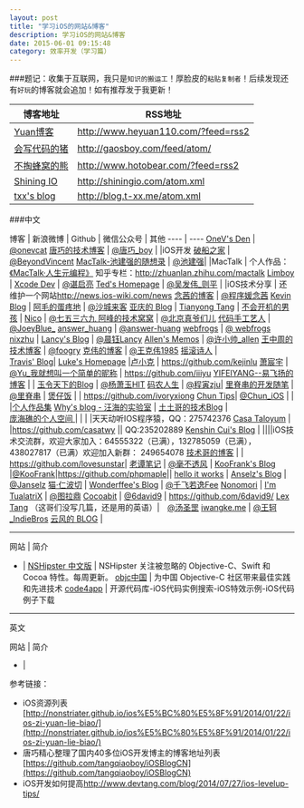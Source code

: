 ```yaml
---
layout: post
title: "学习iOS的网站&博客"
description: 学习iOS的网站&博客
date: 2015-06-01 09:15:48
category: 效率开发（学习篇）
---
```

###题记：收集于互联网，我只是`知识的搬运工`！厚脸皮的`粘贴复制者`！后续发现还有`好玩`的博客就会追加！如有推荐发于我更新！


博客地址 | RSS地址
----- | -----
[Yuan博客](http://www.heyuan110.com/) | <http://www.heyuan110.com/?feed=rss2>
[会写代码的猪](http://jiajun.org/) | <http://gaosboy.com/feed/atom/>
[不掏蜂窝的熊](http://www.hotobear.com/) | <http://www.hotobear.com/?feed=rss2>
[Shining IO](http://shiningio.com/) | <http://shiningio.com/atom.xml>
[txx's blog](http://blog.t-xx.me) | <http://blog.t-xx.me/atom.xml>


###中文

 

 博客 | 新浪微博 |  Github | 微信公众号 | 其他
---- |  ----
[OneV's Den](http://onevcat.com) | [@onevcat](http://weibo.com/onevcat)
[唐巧的技术博客](http://blog.devtang.com) | [@唐巧_boy](http://www.weibo.com/tangqiaoboy) | |iOS开发
[破船之家](http://beyondvincent.com/) | [@BeyondVincent](http://weibo.com/beyondvincent)
[MacTalk-池建强的随想录](http://macshuo.com/) | [@池建强](http://weibo.com/idreamland)| |MacTalk | 个人作品：[《MacTalk·人生元编程》](http://macshuo.com/?p=1008) 知乎专栏：<http://zhuanlan.zhihu.com/mactalk>
[Limboy](http://blog.leezhong.com/) |
[Xcode Dev](http://nianxi.net) | [@谌启亮](http://weibo.com/u/2135198615)
[Ted's Homepage](http://wufawei.com/) | [@吴发伟_则平](http://weibo.com/wufawei) | |iOS技术分享 | 还维护一个网站<http://news.ios-wiki.com/news> 
[念茜的博客](http://nianxi.net) | [@程序媛念茜](http://weibo.com/xixiflower)
[Kevin Blog](http://blog.zhowkev.in/) | 
[阿毛的蛋疼地](http://xiangwangfeng.com/) | [@沙城来客](http://weibo.com/epmao)
[亚庆的 Blog](http://billwang1990.github.io/) | 
[Tianyong Tang](http://tang3w.com/) | 
[不会开机的男孩](http://studentdeng.github.io)  | 
[Nico](http://blog.inico.me)   | [@七五三六九 ](http://weibo.com/demont)
[阿峰的技术窝窝](http://hufeng825.github.io) | [@北京真爷们儿](http://weibo.com/hufengvip)
[代码手工艺人](http://joeyio.com) | [@JoeyBlue_](http://weibo.com/2js3)
[answer_huang](http://answerhuang.duapp.com) | [@answer-huang](http://weibo.com/u/1623064627)
[webfrogs](http://blog.nswebfrog.com/) | [@ webfrogs](http://weibo.com/u/1713195262)
[nixzhu](http://nixzhu.me) | 
[Lancy's Blog](http://gracelancy.com) | [@晨钰Lancy](http://weibo.com/lancy1014)
[Allen's Memos](http://www.imallen.com) | [@许小帅_allen](http://weibo.com/122678100)
[王中周的技术博客](http://wangzz.github.io/) | [@foogry](http://weibo.com/foogry)
[克伟的博客](http://wangkewei.cnblogs.com/) | [@王克伟1985](http://weibo.com/keweiwang)
[摇滚诗人](http://cnblogs.com/biosli) |  
[Travis' Blog](http://imi.im/)| 
[Luke's Homepage](http://geeklu.com/) |[卢小克](http://weibo.com/kejinlu) | <https://github.com/kejinlu>
[萧宸宇](http://iiiyu.com/) | [@Yu_我就想叫一个简单的昵称](http://weibo.com/iyunsn) | <https://github.com/iiiyu>
[YIFEIYANG--易飞扬的博客](http://www.yifeiyang.net/) | | 
[玉令天下的Blog](http://yulingtianxia.com) |  [@杨萧玉HIT](http://weibo.com/yulingtianxia)
[码农人生](http://msching.github.io/) | [@程寅zju](http://www.weibo.com/msching)| 
[里脊串的开发随笔](http://adad184.com) | [@里脊串](http://weibo.com/ljc1986) | 
[煲仔饭](http://ivoryxiong.org/) | | <https://github.com/ivoryxiong>
[Chun Tips](http://chun.tips/)| [@Chun_iOS](http://weibo.com/junbbcom) | | |[个人作品集](https://itunes.apple.com/cn/artist/chun/id568365741)
[Why's blog - 汪海的实验室](http://blog.callmewhy.com/) | 
[土土哥的技术Blog](http://tutuge.me/) |  
[庞海礁的个人空间 ](http://www.olinone.com/) |  | | |天天动听IOS程序猿，QQ：275742376
[Casa Taloyum](http://casatwy.com/)  |  |<https://github.com/casatwy> || QQ:235202889 
[Kenshin Cui's Blog](http://www.cnblogs.com/kenshincui/) | ||||iOS技术交流群，欢迎大家加入：64555322（已满），132785059（已满），438027817（已满）欢迎加入新群： 249654078 
[技术哥的博客](http://suenblog.duapp.com/) | | <https://github.com/lovesunstar>|
[老谭笔记](http://www.tanhao.me/) | [@毫不透风](http://weibo.com/writecodes) | 
[KooFrank's Blog](http://koofrank.com/) |[@KooFrank](http://weibo.com/phpmaple)|<https://github.com/phpmaple>||
[hello it works](http://helloitworks.com) | 
[Anselz's Blog](http://www.anselz.com/) | [@Janselz](http://weibo.com/517433742)
[猫·仁波切](https://andelf.github.io/) | 
[Wonderffee's Blog](http://wonderffee.github.io) | [@千飞若逸Fee](http://weibo.com/u/1217310237)
[Nonomori](http://nonomori.farbox.com) | 
[I'm TualatriX](http://imtx.me) | [@图拉鼎](http://weibo.com/tualatrix)
[Cocoabit](http://blog.cocoabit.com) | [@6david9](http://weibo.com/6david9) | <https://github.com/6david9/>
[Lex Tang](http://lexrus.com/) （这哥们没写几篇，还是用的英语）|　[@汤圣罡](http://weibo.com/lexrus)
[iwangke.me](http://www.iwangke.me/) | [@王轲_IndieBros](http://www.weibo.com/indiebros)
[云风的 BLOG](http://blog.codingnow.com/) | 


-----

 网站 | 简介
- |
[NSHipster 中文版](http://nshipster.cn/) | NSHipster 关注被忽略的 Objective-C、Swift 和 Cocoa 特性。每周更新。
[objc中国](http://www.objcio.cn/) | 为中国 Objective-C 社区带来最佳实践和先进技术
[code4app](http://code4app.com/) | 开源代码库-iOS代码实例搜索-iOS特效示例-iOS代码例子下载


----

英文

 网站 | 简介
- |













参考链接：

* iOS资源列表[http://nonstriater.github.io/ios%E5%BC%80%E5%8F%91/2014/01/22/ios-zi-yuan-lie-biao/](http://nonstriater.github.io/ios%E5%BC%80%E5%8F%91/2014/01/22/ios-zi-yuan-lie-biao/)
* 唐巧精心整理了国内40多位iOS开发博主的博客地址列表[https://github.com/tangqiaoboy/iOSBlogCN](https://github.com/tangqiaoboy/iOSBlogCN)
* iOS开发如何提高<http://www.devtang.com/blog/2014/07/27/ios-levelup-tips/>